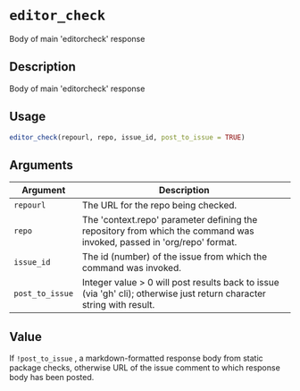 # `editor_check`

Body of main 'editorcheck' response


## Description

Body of main 'editorcheck' response


## Usage

```r
editor_check(repourl, repo, issue_id, post_to_issue = TRUE)
```


## Arguments

Argument      |Description
------------- |----------------
`repourl`     |     The URL for the repo being checked.
`repo`     |     The 'context.repo' parameter defining the repository from which the command was invoked, passed in 'org/repo' format.
`issue_id`     |     The id (number) of the issue from which the command was invoked.
`post_to_issue`     |     Integer value > 0 will post results back to issue (via 'gh' cli); otherwise just return character string with result.


## Value

If `!post_to_issue` , a markdown-formatted response body from static
 package checks, otherwise URL of the issue comment to which response body has
 been posted.


